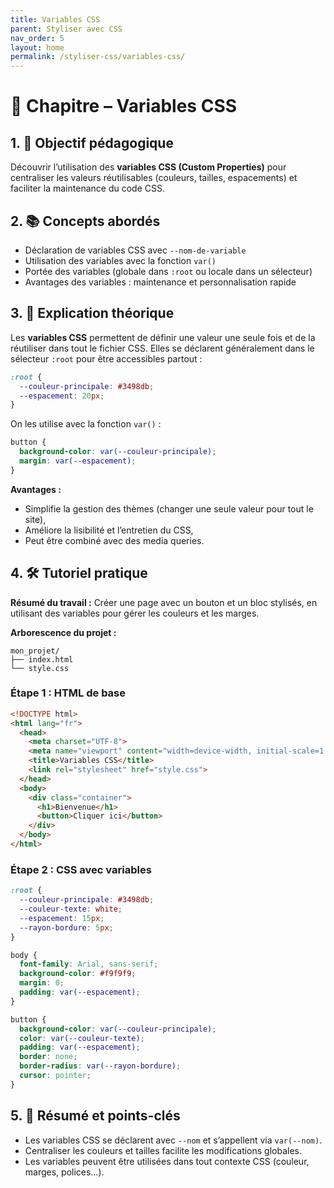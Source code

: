 ```yaml
---
title: Variables CSS
parent: Styliser avec CSS
nav_order: 5
layout: home
permalink: /styliser-css/variables-css/
---
```

# 📘 Chapitre – Variables CSS

## 1. 🎯 Objectif pédagogique

Découvrir l’utilisation des **variables CSS (Custom Properties)** pour centraliser les valeurs réutilisables (couleurs, tailles, espacements) et faciliter la maintenance du code CSS.

## 2. 📚 Concepts abordés

* Déclaration de variables CSS avec `--nom-de-variable`
* Utilisation des variables avec la fonction `var()`
* Portée des variables (globale dans `:root` ou locale dans un sélecteur)
* Avantages des variables : maintenance et personnalisation rapide

## 3. 🧠 Explication théorique

Les **variables CSS** permettent de définir une valeur une seule fois et de la réutiliser dans tout le fichier CSS.
Elles se déclarent généralement dans le sélecteur `:root` pour être accessibles partout :

```css
:root {
  --couleur-principale: #3498db;
  --espacement: 20px;
}
```

On les utilise avec la fonction `var()` :

```css
button {
  background-color: var(--couleur-principale);
  margin: var(--espacement);
}
```

**Avantages :**

* Simplifie la gestion des thèmes (changer une seule valeur pour tout le site),
* Améliore la lisibilité et l’entretien du CSS,
* Peut être combiné avec des media queries.

## 4. 🛠 Tutoriel pratique

**Résumé du travail :**
Créer une page avec un bouton et un bloc stylisés, en utilisant des variables pour gérer les couleurs et les marges.

**Arborescence du projet :**

```
mon_projet/
├── index.html
└── style.css
```

### **Étape 1 : HTML de base**

```html
<!DOCTYPE html>
<html lang="fr">
  <head>
    <meta charset="UTF-8">
    <meta name="viewport" content="width=device-width, initial-scale=1.0">
    <title>Variables CSS</title>
    <link rel="stylesheet" href="style.css">
  </head>
  <body>
    <div class="container">
      <h1>Bienvenue</h1>
      <button>Cliquer ici</button>
    </div>
  </body>
</html>
```

### **Étape 2 : CSS avec variables**

```css
:root {
  --couleur-principale: #3498db;
  --couleur-texte: white;
  --espacement: 15px;
  --rayon-bordure: 5px;
}

body {
  font-family: Arial, sans-serif;
  background-color: #f9f9f9;
  margin: 0;
  padding: var(--espacement);
}

button {
  background-color: var(--couleur-principale);
  color: var(--couleur-texte);
  padding: var(--espacement);
  border: none;
  border-radius: var(--rayon-bordure);
  cursor: pointer;
}
```

## 5. 🧾 Résumé et points-clés

* Les variables CSS se déclarent avec `--nom` et s’appellent via `var(--nom)`.
* Centraliser les couleurs et tailles facilite les modifications globales.
* Les variables peuvent être utilisées dans tout contexte CSS (couleur, marges, polices…).

